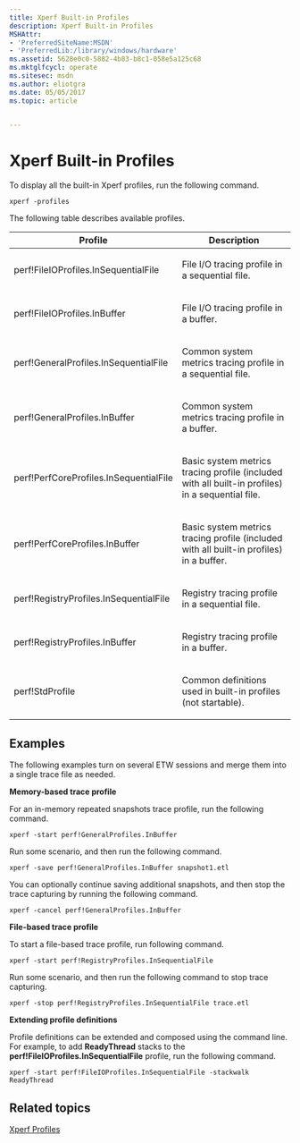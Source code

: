```yaml
---
title: Xperf Built-in Profiles
description: Xperf Built-in Profiles
MSHAttr:
- 'PreferredSiteName:MSDN'
- 'PreferredLib:/library/windows/hardware'
ms.assetid: 5628e0c0-5882-4b83-b8c1-058e5a125c68
ms.mktglfcycl: operate
ms.sitesec: msdn
ms.author: eliotgra
ms.date: 05/05/2017
ms.topic: article


---
```


# Xperf Built-in Profiles


To display all the built-in Xperf profiles, run the following command.

```
xperf -profiles
```

The following table describes available profiles.

<table>
<colgroup>
<col width="50%" />
<col width="50%" />
</colgroup>
<thead>
<tr class="header">
<th>Profile</th>
<th>Description</th>
</tr>
</thead>
<tbody>
<tr class="odd">
<td><p>perf!FileIOProfiles.InSequentialFile</p></td>
<td><p>File I/O tracing profile in a sequential file.</p></td>
</tr>
<tr class="even">
<td><p>perf!FileIOProfiles.InBuffer</p></td>
<td><p>File I/O tracing profile in a buffer.</p></td>
</tr>
<tr class="odd">
<td><p>perf!GeneralProfiles.InSequentialFile</p></td>
<td><p>Common system metrics tracing profile in a sequential file.</p></td>
</tr>
<tr class="even">
<td><p>perf!GeneralProfiles.InBuffer</p></td>
<td><p>Common system metrics tracing profile in a buffer.</p></td>
</tr>
<tr class="odd">
<td><p>perf!PerfCoreProfiles.InSequentialFile</p></td>
<td><p>Basic system metrics tracing profile (included with all built-in profiles) in a sequential file.</p></td>
</tr>
<tr class="even">
<td><p>perf!PerfCoreProfiles.InBuffer</p></td>
<td><p>Basic system metrics tracing profile (included with all built-in profiles) in a buffer.</p></td>
</tr>
<tr class="odd">
<td><p>perf!RegistryProfiles.InSequentialFile</p></td>
<td><p>Registry tracing profile in a sequential file.</p></td>
</tr>
<tr class="even">
<td><p>perf!RegistryProfiles.InBuffer</p></td>
<td><p>Registry tracing profile in a buffer.</p></td>
</tr>
<tr class="odd">
<td><p>perf!StdProfile</p></td>
<td><p>Common definitions used in built-in profiles (not startable).</p></td>
</tr>
</tbody>
</table>

 

## Examples


The following examples turn on several ETW sessions and merge them into a single trace file as needed.

**Memory-based trace profile**

For an in-memory repeated snapshots trace profile, run the following command.

```
xperf -start perf!GeneralProfiles.InBuffer
```

Run some scenario, and then run the following command.

```
xperf -save perf!GeneralProfiles.InBuffer snapshot1.etl
```

You can optionally continue saving additional snapshots, and then stop the trace capturing by running the following command.

```
xperf -cancel perf!GeneralProfiles.InBuffer
```

**File-based trace profile**

To start a file-based trace profile, run following command.

```
xperf -start perf!RegistryProfiles.InSequentialFile
```

Run some scenario, and then run the following command to stop trace capturing.

```
xperf -stop perf!RegistryProfiles.InSequentialFile trace.etl
```

**Extending profile definitions**

Profile definitions can be extended and composed using the command line. For example, to add **ReadyThread** stacks to the **perf!FileIOProfiles.InSequentialFile** profile, run the following command.

```
xperf -start perf!FileIOProfiles.InSequentialFile -stackwalk ReadyThread
```

## Related topics


[Xperf Profiles](xperf-profiles.md)

 

 







